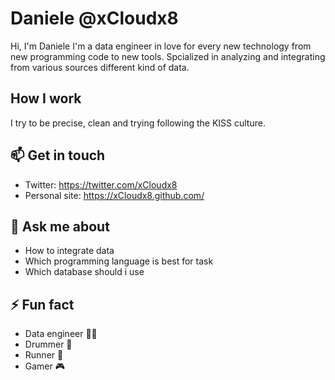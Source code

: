 # Daniele @xCloudx8
Hi, I'm Daniele I'm a data engineer in love for every new technology from new programming code to new tools. Spcialized in analyzing and integrating from various sources different kind of data.

## How I work
I try to be precise, clean and trying following the KISS culture.

## 📫  Get in touch
- Twitter: https://twitter.com/xCloudx8
- Personal site: https://xCloudx8.github.com/

## 💬 Ask me about
- How to integrate data
- Which programming language is best for task
- Which database should i use 

##  ⚡ Fun fact
- Data engineer 👨‍💻
- Drummer 🥁
- Runner 🏃
- Gamer 🎮

